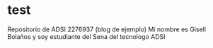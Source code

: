 # test
Repositorio de ADSI 2276937 (blog de ejemplo)
Mi nombre es Gisell Bolaños
y soy estudiante del Sena del tecnologo ADSI
